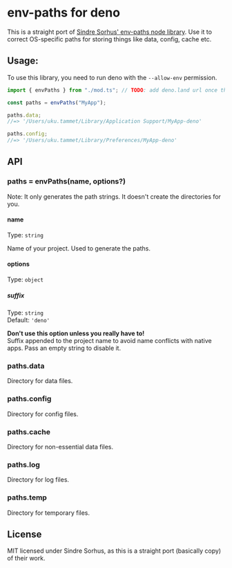 # env-paths for deno

This is a straight port of [Sindre Sorhus' env-paths node library](https://github.com/sindresorhus/env-paths). Use it to correct OS-specific paths for storing things like data, config, cache etc.

## Usage:

To use this library, you need to run deno with the `--allow-env` permission.

```typescript
import { envPaths } from "./mod.ts"; // TODO: add deno.land url once there

const paths = envPaths("MyApp");

paths.data;
//=> '/Users/uku.tammet/Library/Application Support/MyApp-deno'

paths.config;
//=> '/Users/uku.tammet/Library/Preferences/MyApp-deno'
```

## API

### paths = envPaths(name, options?)

Note: It only generates the path strings. It doesn't create the directories for you.

#### name

Type: `string`

Name of your project. Used to generate the paths.

#### options

Type: `object`

##### suffix

Type: `string`<br>
Default: `'deno'`

**Don't use this option unless you really have to!**<br>
Suffix appended to the project name to avoid name conflicts with native
apps. Pass an empty string to disable it.

### paths.data

Directory for data files.

### paths.config

Directory for config files.

### paths.cache

Directory for non-essential data files.

### paths.log

Directory for log files.

### paths.temp

Directory for temporary files.

## License

MIT licensed under Sindre Sorhus, as this is a straight port (basically copy) of their work.
